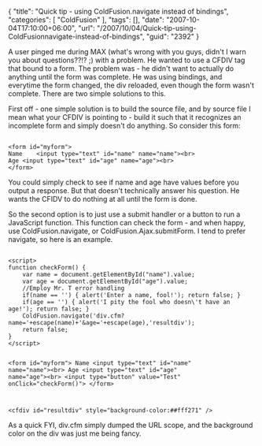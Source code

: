 {
	"title": "Quick tip - using ColdFusion.navigate instead of bindings",
	"categories": [
		"ColdFusion"
	],
	"tags": [],
	"date": "2007-10-04T17:10:00+06:00",
	"url": "/2007/10/04/Quick-tip-using-ColdFusionnavigate-instead-of-bindings",
	"guid": "2392"
}

A user pinged me during MAX (what's wrong with you guys, didn't I warn you about questions??!? ;) with a problem. He wanted to use a CFDIV tag that bound to a form. The problem was - he didn't want to actually do anything until the form was complete. He was using bindings, and everytime the form changed, the div reloaded, even though the form wasn't complete. There are two simple solutions to this.
<!--more-->
First off - one simple solution is to build the source file, and by source file I mean what your CFDIV is pointing to - build it such that it recognizes an incomplete form and simply doesn't do anything. So consider this form:

<code>
&lt;form id="myform"&gt;
Name	&lt;input type="text" id="name" name="name"&gt;&lt;br&gt;
Age &lt;input type="text" id="age" name="age"&gt;&lt;br&gt;
&lt;/form&gt;
</code>

You could simply check to see if name and age have values before you output a response. But that doesn't technically answer his question. He wants the CFIDV to do nothing at all until the form is done. 

So the second option is to just use a submit handler or a button to run a JavaScript function. This function can check the form - and when happy, use ColdFusion.navigate, or ColdFusion.Ajax.submitForm. I tend to prefer navigate, so here is an example.

<code>
&lt;script&gt;
function checkForm() {
	var name = document.getElementById("name").value;
	var age = document.getElementById("age").value;
	//Employ Mr. T error handling
	if(name == '') { alert('Enter a name, fool!'); return false; }
	if(age == '') { alert('I pity the fool who doesn\'t have an age!'); return false; }
	ColdFusion.navigate('div.cfm?name='+escape(name)+'&age='+escape(age),'resultdiv');
	return false;
}
&lt;/script&gt;

&lt;form id="myform"&gt;
Name	&lt;input type="text" id="name" name="name"&gt;&lt;br&gt;
Age &lt;input type="text" id="age" name="age"&gt;&lt;br&gt;
&lt;input type="button" value="Test" onClick="checkForm()"&gt;
&lt;/form&gt;

&lt;cfdiv id="resultdiv" style="background-color:##fff271" /&gt;
</code>

As a quick FYI, div.cfm simply dumped the URL scope, and the background color on the div was just me being fancy.